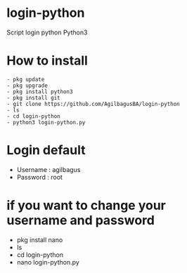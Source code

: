 # login-python
Script login python
Python3 



# How to install 

```
- pkg update 
- pkg upgrade
- pkg install python3
- pkg install git
- git clone https://github.com/AgilbagusBA/login-python
- ls
- cd login-python
- python3 login-python.py

```

# Login default
- Username : agilbagus
- Password : root

# if you want to change your username and password
- pkg install nano
- ls
- cd login-python
- nano login-python.py
